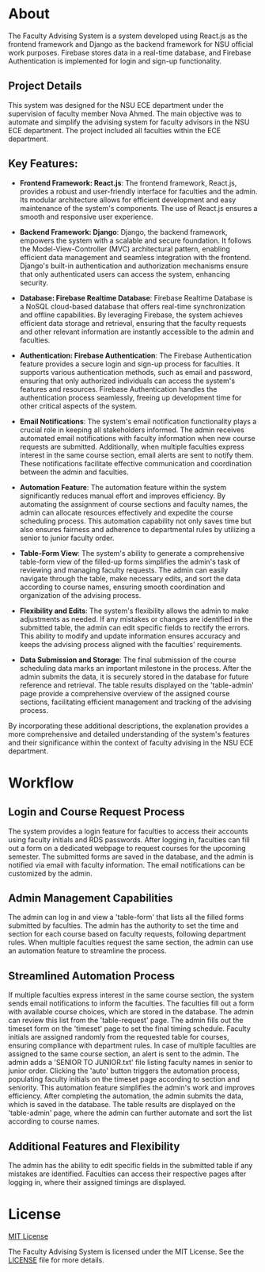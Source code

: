 # About

The Faculty Advising System is a system developed using React.js as the frontend framework and Django as the backend framework for NSU official work purposes. Firebase stores data in a real-time database, and Firebase Authentication is implemented for login and sign-up functionality.

## Project Details

This system was designed for the NSU ECE department under the supervision of faculty member Nova Ahmed. The main objective was to automate and simplify the advising system for faculty advisors in the NSU ECE department. The project included all faculties within the ECE department.

## Key Features:

- **Frontend Framework: React.js**: The frontend framework, React.js, provides a robust and user-friendly interface for faculties and the admin. Its modular architecture allows for efficient development and easy maintenance of the system's components. The use of React.js ensures a smooth and responsive user experience.

- **Backend Framework: Django**: Django, the backend framework, empowers the system with a scalable and secure foundation. It follows the Model-View-Controller (MVC) architectural pattern, enabling efficient data management and seamless integration with the frontend. Django's built-in authentication and authorization mechanisms ensure that only authenticated users can access the system, enhancing security.

- **Database: Firebase Realtime Database**: Firebase Realtime Database is a NoSQL cloud-based database that offers real-time synchronization and offline capabilities. By leveraging Firebase, the system achieves efficient data storage and retrieval, ensuring that the faculty requests and other relevant information are instantly accessible to the admin and faculties.

- **Authentication: Firebase Authentication**: The Firebase Authentication feature provides a secure login and sign-up process for faculties. It supports various authentication methods, such as email and password, ensuring that only authorized individuals can access the system's features and resources. Firebase Authentication handles the authentication process seamlessly, freeing up development time for other critical aspects of the system.

- **Email Notifications**: The system's email notification functionality plays a crucial role in keeping all stakeholders informed. The admin receives automated email notifications with faculty information when new course requests are submitted. Additionally, when multiple faculties express interest in the same course section, email alerts are sent to notify them. These notifications facilitate effective communication and coordination between the admin and faculties.

- **Automation Feature**: The automation feature within the system significantly reduces manual effort and improves efficiency. By automating the assignment of course sections and faculty names, the admin can allocate resources effectively and expedite the course scheduling process. This automation capability not only saves time but also ensures fairness and adherence to departmental rules by utilizing a senior to junior faculty order.

- **Table-Form View**: The system's ability to generate a comprehensive table-form view of the filled-up forms simplifies the admin's task of reviewing and managing faculty requests. The admin can easily navigate through the table, make necessary edits, and sort the data according to course names, ensuring smooth coordination and organization of the advising process.

- **Flexibility and Edits**: The system's flexibility allows the admin to make adjustments as needed. If any mistakes or changes are identified in the submitted table, the admin can edit specific fields to rectify the errors. This ability to modify and update information ensures accuracy and keeps the advising process aligned with the faculties' requirements.

- **Data Submission and Storage**: The final submission of the course scheduling data marks an important milestone in the process. After the admin submits the data, it is securely stored in the database for future reference and retrieval. The table results displayed on the 'table-admin' page provide a comprehensive overview of the assigned course sections, facilitating efficient management and tracking of the advising process.

By incorporating these additional descriptions, the explanation provides a more comprehensive and detailed understanding of the system's features and their significance within the context of faculty advising in the NSU ECE department.

# Workflow

## Login and Course Request Process

The system provides a login feature for faculties to access their accounts using faculty initials and RDS passwords. After logging in, faculties can fill out a form on a dedicated webpage to request courses for the upcoming semester. The submitted forms are saved in the database, and the admin is notified via email with faculty information. The email notifications can be customized by the admin.

## Admin Management Capabilities

The admin can log in and view a 'table-form' that lists all the filled forms submitted by faculties. The admin has the authority to set the time and section for each course based on faculty requests, following department rules. When multiple faculties request the same section, the admin can use an automation feature to streamline the process.

## Streamlined Automation Process

If multiple faculties express interest in the same course section, the system sends email notifications to inform the faculties. The faculties fill out a form with available course choices, which are stored in the database. The admin can review this list from the 'table-request' page. The admin fills out the timeset form on the 'timeset' page to set the final timing schedule. Faculty initials are assigned randomly from the requested table for courses, ensuring compliance with department rules. In case of multiple faculties are assigned to the same course section, an alert is sent to the admin. The admin adds a 'SENIOR TO JUNIOR.txt' file listing faculty names in senior to junior order. Clicking the 'auto' button triggers the automation process, populating faculty initials on the timeset page according to section and seniority. This automation feature simplifies the admin's work and improves efficiency. After completing the automation, the admin submits the data, which is saved in the database. The table results are displayed on the 'table-admin' page, where the admin can further automate and sort the list according to course names.

## Additional Features and Flexibility

The admin has the ability to edit specific fields in the submitted table if any mistakes are identified. Faculties can access their respective pages after logging in, where their assigned timings are displayed.

# License

[MIT License](LICENSE)

The Faculty Advising System is licensed under the MIT License. See the [LICENSE](LICENSE) file for more details.

